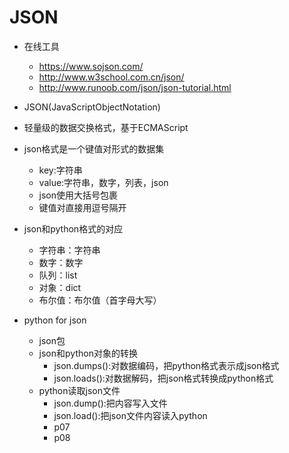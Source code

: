 # JSON
- 在线工具
    - https://www.sojson.com/
    - http://www.w3school.com.cn/json/
    - http://www.runoob.com/json/json-tutorial.html
- JSON(JavaScriptObjectNotation)
- 轻量级的数据交换格式，基于ECMAScript
- json格式是一个键值对形式的数据集
    - key:字符串
    - value:字符串，数字，列表，json
    - json使用大括号包裹
    - 键值对直接用逗号隔开
    
- json和python格式的对应
    - 字符串：字符串
    - 数字：数字
    - 队列：list
    - 对象：dict
    - 布尔值：布尔值（首字母大写）
- python for json
    - json包    
    - json和python对象的转换
        - json.dumps():对数据编码，把python格式表示成json格式
        - json.loads():对数据解码，把json格式转换成python格式
    - python读取json文件
        - json.dump():把内容写入文件
        - json.load():把json文件内容读入python
        - p07    
        - p08